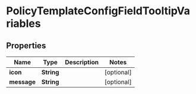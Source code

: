 

# PolicyTemplateConfigFieldTooltipVariables


## Properties

| Name | Type | Description | Notes |
|------------ | ------------- | ------------- | -------------|
|**icon** | **String** |  |  [optional] |
|**message** | **String** |  |  [optional] |



